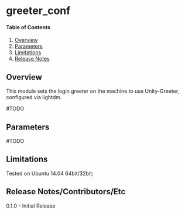 # greeter_conf

#### Table of Contents

1. [Overview](#overview)
2. [Parameters](#parameters)
3. [Limitations](#limitations)
4. [Release Notes](#release-notes)

## Overview

This module sets the login greeter on the machine to use Unity-Greeter, configured via lightdm.

#TODO

## Parameters

#TODO

## Limitations

Tested on Ubuntu 14.04 64bit/32bit;

## Release Notes/Contributors/Etc 

0.1.0 - Initial Release 
